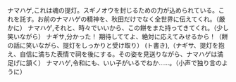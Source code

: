 ナマハゲ,これは魂の提灯。スギノオウを封じるための力が込められている。これを託す。お前のナマハゲの精神を、秋田だけでなく全世界に伝えてくれ。（厳かに）
ナマハゲ,それと、時々でいいから、この餅をまた持ってきてくれ。（少し笑いながら）
ナギサ,分かった！ 期待しててよ、絶対に応えてみせるから！（餅の話に笑いながら、提灯をしっかりと受け取り）
(ト書き),（ナギサ、提灯を抱え、自信に満ちた表情で祠を後にする。その姿を見送りながら、ナマハゲは満足げに頷く）
ナマハゲ,令和にも、いい子がいるでねか……。（小声で独り言のように）
